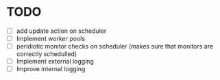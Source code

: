 # TODO

- [ ] add update action on scheduler
- [ ] Implement worker pools
- [ ] peridiotic monitor checks on scheduler (makes sure that monitors are correctly schedulled)
- [ ] Implement external logging
- [ ] Improve internal logging